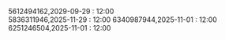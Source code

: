 5612494162,2029-09-29 : 12:00        
5836311946,2025-11-29 : 12:00 
6340987944,2025-11-01 : 12:00  
6251246504,2025-11-01 : 12:00
